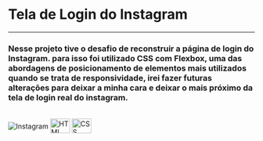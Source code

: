 #  Tela de Login do Instagram
<hr>

###  Nesse projeto tive o desafio de reconstruir a página de login do Instagram. para isso foi utilizado CSS com Flexbox, uma das abordagens de posicionamento de elementos mais utilizados quando se trata de responsividade, irei fazer futuras alterações para deixar a minha cara e deixar o mais próximo  da tela de login real do instagram.

<div style="display: inline_block"><br>
  <img align="center" alt="Instagram" src="https://img.shields.io/badge/Instagram-E4405F?style=for-the-badge&logo=instagram&logoColor=white">
  <img align="center" alt="HTML" height="30" width="40" src="https://cdn.jsdelivr.net/gh/devicons/devicon/icons/html5/html5-original.svg">
  <img align="center" alt="CSS" height="30" width="40" src="https://cdn.jsdelivr.net/gh/devicons/devicon/icons/css3/css3-original.svg">
</div>

